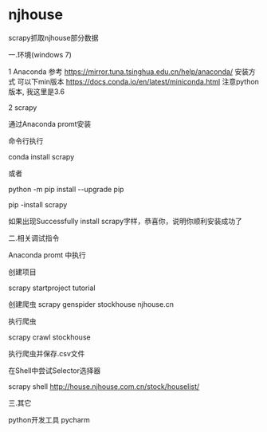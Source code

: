 # njhouse
scrapy抓取njhouse部分数据

一.环境(windows 7)

1 Anaconda
参考 https://mirror.tuna.tsinghua.edu.cn/help/anaconda/ 安装方式
可以下min版本 https://docs.conda.io/en/latest/miniconda.html
注意python版本, 我这里是3.6

2 scrapy

通过Anaconda promt安装

命令行执行

conda install scrapy

或者

python -m pip install --upgrade pip

pip -install scrapy

如果出现Successfully install scrapy字样，恭喜你，说明你顺利安装成功了

二.相关调试指令

Anaconda promt 中执行

创建项目

scrapy startproject tutorial

创建爬虫
scrapy genspider stockhouse njhouse.cn

执行爬虫

scrapy crawl stockhouse

执行爬虫并保存.csv文件


在Shell中尝试Selector选择器

scrapy shell http://house.njhouse.com.cn/stock/houselist/


三.其它

python开发工具 pycharm
